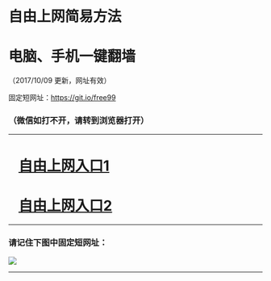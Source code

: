 ﻿# 自由上网简易方法

# 电脑、手机一键翻墙

（2017/10/09 更新，网址有效）

固定短网址：https://git.io/free99

### （微信如打不开，请转到浏览器打开）


***





# &nbsp;&nbsp; <a href="http://ft1024212144.fwq-tz-1001.info/fwqtz01.html?t=10090016033 " target="_blank">自由上网入口1</a>
# &nbsp;&nbsp; <a href="http://ft1364410684.fwq-tz-1002.info/fwqtz02.html?t=10090019185 " target="_blank">自由上网入口2</a>
***

### 请记住下图中固定短网址：

<img src="https://s3-us-west-2.amazonaws.com/fwq-1001/yjfq-20170905okok.png" /> 


***

